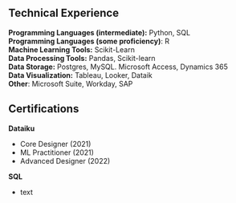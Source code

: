 ## Technical Experience
**Programming Languages (intermediate):** Python, SQL <br>
**Programming Languages (some proficiency)**: R <br>
**Machine Learning Tools:** Scikit-Learn <br>
**Data Processing Tools:** Pandas, Scikit-learn <br>
**Data Storage:** Postgres, MySQL. Microsoft Access, Dynamics 365 <br>
**Data Visualization:** Tableau, Looker, Dataik <br>
**Other**: Microsoft Suite, Workday, SAP <br>

## Certifications
**Dataiku**<br>
- Core Designer (2021)
- ML Practitioner (2021)
- Advanced Designer (2022)

**SQL**<br>
- text
